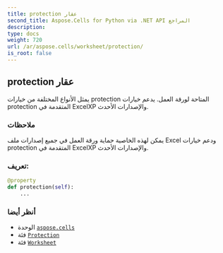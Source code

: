 ```yaml
---
title: protection عقار
second_title: Aspose.Cells for Python via .NET API المراجع
description:
type: docs
weight: 720
url: /ar/aspose.cells/worksheet/protection/
is_root: false
---
```

##  protection عقار

يمثل الأنواع المختلفة من خيارات protection المتاحة لورقة العمل. يدعم خيارات protection المتقدمة في ExcelXP والإصدارات الأحدث.

###  ملاحظات

يمكن لهذه الخاصية حماية ورقة العمل في جميع إصدارات ملف Excel ودعم خيارات protection المتقدمة في ExcelXP والإصدارات الأحدث.
###  تعريف:
```python
@property
def protection(self):
    ...
```

###  أنظر أيضا
* الوحدة [`aspose.cells`](../../)
* فئة [`Protection`](/cells/python-net/ar/aspose.cells/protection)
* فئة [`Worksheet`](/cells/python-net/ar/aspose.cells/worksheet)
